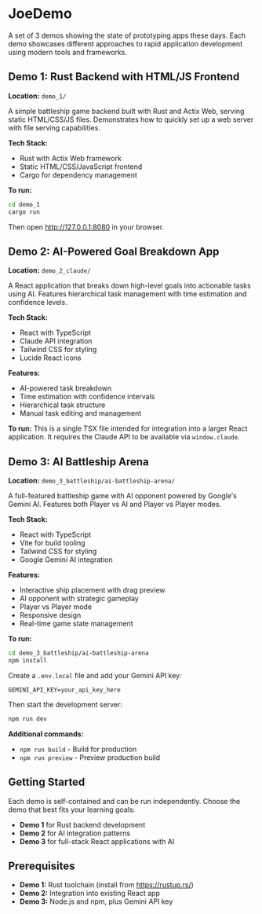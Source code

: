 # JoeDemo
A set of 3 demos showing the state of prototyping apps these days. Each demo showcases different approaches to rapid application development using modern tools and frameworks.

## Demo 1: Rust Backend with HTML/JS Frontend
**Location:** `demo_1/`

A simple battleship game backend built with Rust and Actix Web, serving static HTML/CSS/JS files. Demonstrates how to quickly set up a web server with file serving capabilities.

**Tech Stack:**
- Rust with Actix Web framework
- Static HTML/CSS/JavaScript frontend
- Cargo for dependency management

**To run:**
```bash
cd demo_1
cargo run
```
Then open http://127.0.0.1:8080 in your browser.

## Demo 2: AI-Powered Goal Breakdown App
**Location:** `demo_2_claude/`

A React application that breaks down high-level goals into actionable tasks using AI. Features hierarchical task management with time estimation and confidence levels.

**Tech Stack:**
- React with TypeScript
- Claude API integration
- Tailwind CSS for styling
- Lucide React icons

**Features:**
- AI-powered task breakdown
- Time estimation with confidence intervals
- Hierarchical task structure
- Manual task editing and management

**To run:**
This is a single TSX file intended for integration into a larger React application. It requires the Claude API to be available via `window.claude`.

## Demo 3: AI Battleship Arena
**Location:** `demo_3_battleship/ai-battleship-arena/`

A full-featured battleship game with AI opponent powered by Google's Gemini AI. Features both Player vs AI and Player vs Player modes.

**Tech Stack:**
- React with TypeScript
- Vite for build tooling
- Tailwind CSS for styling
- Google Gemini AI integration

**Features:**
- Interactive ship placement with drag preview
- AI opponent with strategic gameplay
- Player vs Player mode
- Responsive design
- Real-time game state management

**To run:**
```bash
cd demo_3_battleship/ai-battleship-arena
npm install
```

Create a `.env.local` file and add your Gemini API key:
```
GEMINI_API_KEY=your_api_key_here
```

Then start the development server:
```bash
npm run dev
```

**Additional commands:**
- `npm run build` - Build for production
- `npm run preview` - Preview production build

## Getting Started

Each demo is self-contained and can be run independently. Choose the demo that best fits your learning goals:

- **Demo 1** for Rust backend development
- **Demo 2** for AI integration patterns
- **Demo 3** for full-stack React applications with AI

## Prerequisites

- **Demo 1:** Rust toolchain (install from https://rustup.rs/)
- **Demo 2:** Integration into existing React app
- **Demo 3:** Node.js and npm, plus Gemini API key
